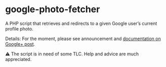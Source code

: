 # google-photo-fetcher

A PHP script that retrieves and redirects to a given Google user’s current profile photo.

Details: For the moment, please see announcement and [documentation on Google+ post](https://plus.google.com/+JensOMeiert/posts/1xzvr3Wp8KA).

⚠ The script is in need of some TLC. Help and advice are much appreciated.